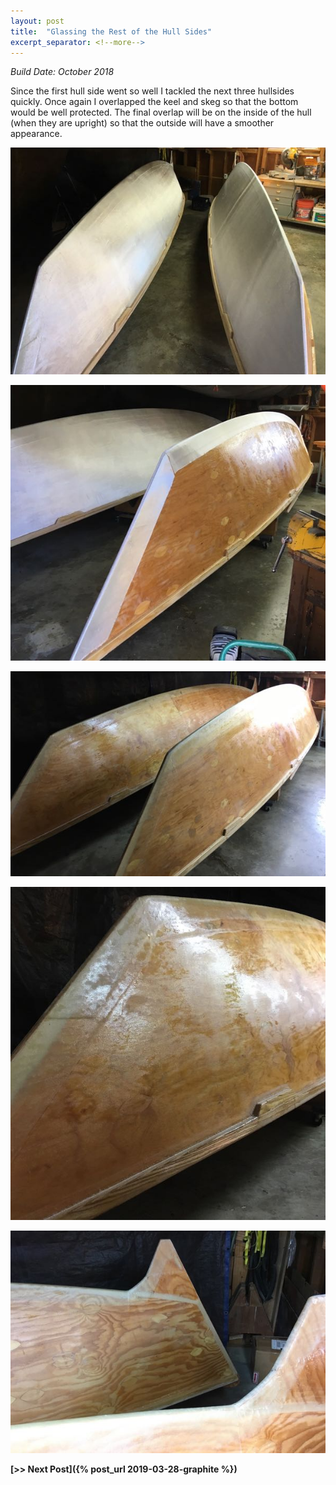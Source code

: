 ```yaml
---
layout: post
title:  "Glassing the Rest of the Hull Sides"
excerpt_separator: <!--more-->
---
```


*Build Date: October 2018*

Since the first hull side went so well I tackled the next three hullsides quickly. Once again I overlapped the keel and skeg so that the bottom would be well protected. The final overlap will be on the inside of the hull (when they are upright) so that the outside will have a smoother appearance.

<!--more-->

![Fitting Glass](/assets/images/hull-glass-2-1.jpg)

![With Overlaps](/assets/images/hull-glass-2-2.jpg)

![Glued Down](/assets/images/hull-glass-2-3.jpg)

![Bow Overlap](/assets/images/hull-glass-2-4.jpg)

![Skeg Overlaps](/assets/images/hull-glass-2-5.jpg)

**[>> Next Post]({% post_url 2019-03-28-graphite %})**
